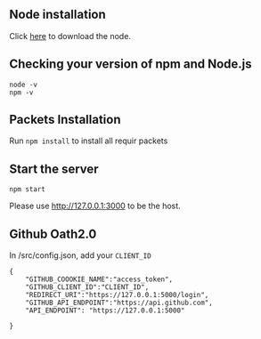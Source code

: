 ## Node installation

Click [here](https://nodejs.org/en/) to download the node.

## Checking your version of npm and Node.js

```
node -v
npm -v
```

## Packets Installation
Run `npm install` to install all requir packets

## Start the server
```
npm start
```
Please use http://127.0.0.1:3000 to be the host.

## Github Oath2.0
In /src/config.json, add your `CLIENT_ID`
```
{
    "GITHUB_COOOKIE_NAME":"access_token",
    "GITHUB_CLIENT_ID":"CLIENT_ID",
    "REDIRECT_URI":"https://127.0.0.1:5000/login",
    "GITHUB_API_ENDPOINT":"https://api.github.com",
    "API_ENDPOINT": "https://127.0.0.1:5000"

}
```